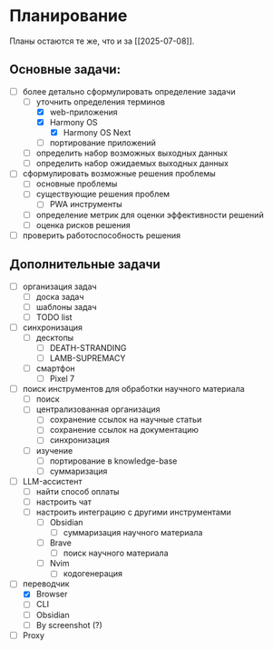# Планирование

Планы остаются те же, что и за [[2025-07-08]].
## Основные задачи:

- [ ] более детально сформулировать определение задачи
	- [ ] уточнить определения терминов
		- [x] web-приложения
		- [x] Harmony OS
			- [x] Harmony OS Next
		- [ ] портирование приложений
	- [ ] определить набор возможных выходных данных
	- [ ] определить набор ожидаемых выходных данных
- [ ] сформулировать возможные решения проблемы
	- [ ] основные проблемы
	- [ ] существующие решения проблем
		- [ ] PWA инструменты
	- [ ] определение метрик для оценки эффективности решений
	- [ ] оценка рисков решения
- [ ] проверить работоспособность решения

## Дополнительные задачи

- [ ] организация задач
	- [ ] доска задач
	- [ ] шаблоны задач
	- [ ] TODO list
- [ ] синхронизация
	- [ ] десктопы
		- [ ] DEATH-STRANDING
		- [ ] LAMB-SUPREMACY
	- [ ] смартфон
		- [ ] Pixel 7
- [ ] поиск инструментов для обработки научного материала
	- [ ] поиск
	- [ ] централизованная организация
		- [ ] сохранение ссылок на научные статьи
		- [ ] сохранение ссылок на документацию
		- [ ] синхронизация
	- [ ] изучение
		- [ ] портирование в knowledge-base
		- [ ] суммаризация
- [ ] LLM-ассистент
	- [ ] найти способ оплаты
	- [ ] настроить чат
	- [ ] настроить интеграцию с другими инструментами
		- [ ] Obsidian
			- [ ] суммаризация научного материала
		- [ ] Brave
			- [ ] поиск научного материала
		- [ ] Nvim
			- [ ] кодогенерация
- [ ] переводчик
	- [x] Browser
	- [ ] CLI
	- [ ] Obsidian
	- [ ] By screenshot (?)
- [ ] Proxy